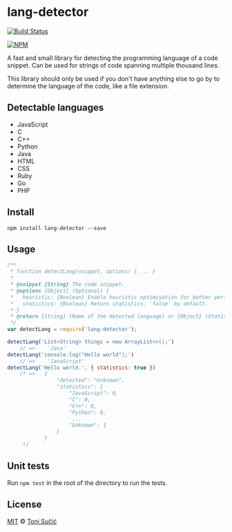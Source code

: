 lang-detector
=====
[![Build Status](https://travis-ci.org/hosein2398/lang-detector.svg?branch=master)](https://travis-ci.org/hosein2398/lang-detector.svg?branch=master)

[![NPM](https://nodei.co/npm/lang-detector.png?downloads=true&downloadRank=true&stars=true)](https://nodei.co/npm/lang-detector/)

A fast and small library for detecting the programming language of a code snippet. 
Can be used for strings of code spanning multiple thousand lines.

This library should only be used if you don't have anything else to go by to determine the language of the code, like a file extension.

## Detectable languages
* JavaScript
* C
* C++
* Python
* Java
* HTML
* CSS
* Ruby
* Go
* PHP

## Install
```Shell
npm install lang-detector --save
```

## Usage
```JavaScript
/**
 * function detectLang(snippet, options) { ... }
 *
 * @snippet {String} The code snippet.
 * @options {Object} (Optional) {
 *   heuristic: {Boolean} Enable heuristic optimisation for better performance. `true` by default.
 *   statistics: {Boolean} Return statistics. `false` by default.
 * }
 * @return {String} (Name of the detected language) or {Object} (Statistics).
 */
var detectLang = require('lang-detector');

detectLang('List<String> things = new ArrayList<>();')
    // =>    'Java'
detectLang('console.log("Hello world");')
    // =>    'JavaScript'
detectLang('Hello world.', { statistics: true })
    /* =>   {
                "detected": "Unknown",
                "statistics": {
                    "JavaScript": 0,
                    "C": 0,
                    "C++": 0,
                    "Python": 0,
                     ...
                    "Unknown": 1
                }
            } 
     */
```

## Unit tests
Run `npm test` in the root of the directory to run the tests.

## License
<a href="https://tldrlegal.com/license/mit-license" target="_blank">MIT</a> © <a href="https://github.com/ts95/" target="_blank">Toni Sučić</a>